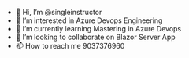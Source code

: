 - 👋 Hi, I’m @singleinstructor
- 👀 I’m interested in Azure Devops Engineering
- 🌱 I’m currently learning  Mastering in Azure Devops 
- 💞️ I’m looking to collaborate on Blazor Server App 
- 📫 How to reach me 9037376960

<!---
singleinstructor/singleinstructor is a ✨ special ✨ repository because its `README.md` (this file) appears on your GitHub profile.
You can click the Preview link to take a look at your changes.
--->
